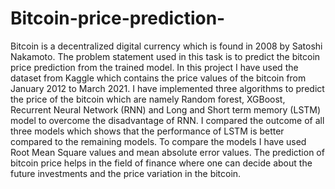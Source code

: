 # Bitcoin-price-prediction-
Bitcoin is a decentralized digital currency which is found in 2008 
by Satoshi Nakamoto. The problem statement used in this task is 
to predict the bitcoin price prediction from the trained model. In 
this project I have used the dataset from Kaggle which contains 
the price values of the bitcoin from January 2012 to March 2021. 
I have implemented three algorithms to predict the price of the 
bitcoin which are namely Random forest, XGBoost, Recurrent 
Neural Network (RNN) and Long and Short term memory 
(LSTM) model to overcome the disadvantage of RNN. I 
compared the outcome of all three models which shows that the 
performance of LSTM is better compared to the remaining 
models. To compare the models I have used Root Mean Square 
values and mean absolute error values. The prediction of bitcoin 
price helps in the field of finance where one can decide about the 
future investments and the price variation in the bitcoin. 
